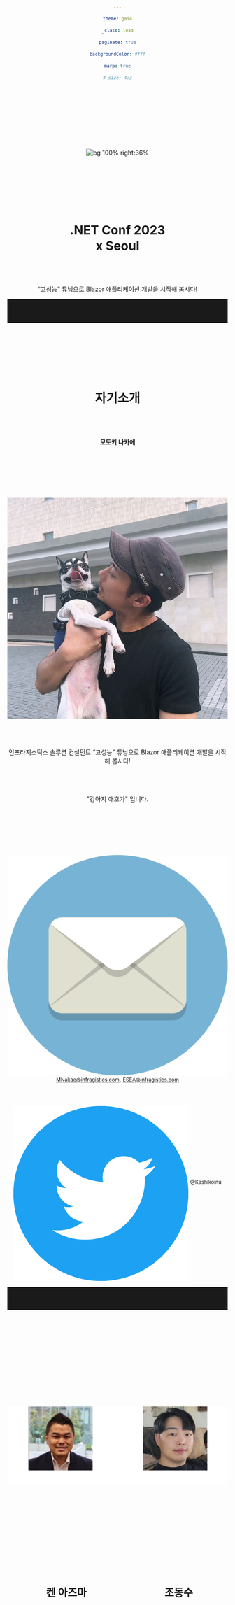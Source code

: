 ```yaml
---
theme: gaia
_class: lead
paginate: true
backgroundColor: #fff
marp: true
# size: 4:3
---
```


![bg 100% right:36%](./e716d7b23c2c510c2ce94363b05ab74a.gif)

# **.NET Conf 2023 <br>x Seoul**

“고성능" 튜닝으로 Blazor 애플리케이션 개발을 시작해 봅시다!

---

# 자기소개

**모토키 나카에**

![bg 90% right:30%](./b65b1eb0079f5b1b925b6d3da53c0fe3.jpg)

인프라지스틱스 솔루션 컨설턴트
“고성능" 튜닝으로 Blazor 애플리케이션 개발을 시작해 봅시다!

"강아지 애호가" 입니다.

![width:40](./Circle-icons-mail.svg.png) <small>MNakae@infragistics.com</small>, <small>ESEA@infragistics.com</small>
![width:40](./Twitter_Social_Icon_Circle_Color.png.twimg.1920.png) <small>@Kashikoinu</small>

<style scoped>
* {
    vertical-align:middle
}
</style>

---

<div style="text-align:center; margin:0; line-height:1">

![width:1100](./persons.jpg)

</div>

<div style="display:flex; width:102%; justify-content: space-around; text-align:center; margin-top:-50px; margin-left: -2.4%">

<div>

### 켄 아즈마

인프라지스틱스 일본 지사 대표

</div>

<div>

### 조동수

세일즈 매니저, 아시아

</div>

</div>

---

# 인프라지스틱스

<div style="text-align:center">

![width:1000](./sampleapps.png)

</div>
저희 인프라지스틱스는 30년동안 개발자를 위해 기능이 뛰어난 UI 컨트롤과 컴포넌트를 제공하고 있습니다.

---

![bg contain 75%](./clients.jpg)

---

# <!-- fit -->246
<style scoped>
* {
    text-align:center
}
</style>

---

![bg contain 100%](./chart.png)

---

# 일본의 현 상황

<small>

## 2022년에 Blazor 수요 대폭 증가하였습니다.

</small>

예시 하나를 소개해드리겠습니다.:

- 한 일본 개발자가 공장 내부의 시스템을 위한 데스크톱 애플리케이션을 구현하기 위해 작업하였습니다.
- 하지만 개발자의 관리자를 위해 공장 운영 상태를 볼 수 있는 모니터링 시스템에 대한 새로운 요청을 받았습니다..
- 이 관리자는 작업 중에 많이 이동해야 하므로 어디에서나 액세스할 수 있는 웹 애플리케이션을 원하고 있습니다.
- 하지만 성능도 중요합니다

<style scoped>
li {
    font-size:90%;
}
</style>

---

# 오늘의 주제

- 웹 개발 프레임워크로 Blazor를 추천하는 이유입니다.
- 성능 관점에서 웹 애플리케이션을 관리할 때 주의해야 할 사항들을 알려드리겠습니다.
- “고성능" 튜닝으로 Blazor 애플리케이션 개발을 시작해보겠습니다.
- 더 복잡한 기능적 UI 컴포넌트가 필요한 경우 어떻게 해야할지 알려드리겠습니다.

---

# Blazor를 선택해야 하는 이유

- 당신은 "C# 개발자"입니다.
- Blazor 서버에 익숙합니다.
- 최신 SPA 웹 어플리케이션을 생성할 수 있습니다.
- 문서와 쇼케이스들이 나날이 증가하고 있습니다.
- Microsoft에서 Blazor에 많은 관심을 기울이고 있습니다.
- 저희 인프라지스틱스를 포함하여 많은 라이브러리 공급업체가 Blazor를 채택했습니다.

---

# 이제 Blazor를 시작할 시간입니다!

![bg right:40% 80%](./ue_mezasu_man.png)

<style scoped>
h1 {
    text-align:center;
    padding-top:3.95em;
}
</style>

---

# <!-- fit -->웹 어플리케이션 성능
<style scoped>
* {
    text-align:center;
    padding-top:3.75em;
}
</style>

---

# <!-- fit -->웹 앱 성능의 세 가지 포인트

<small>

## 1. 로드 시간 성능

</small>

- 웹 애플리케이션이 로드되는 속도입니다.
- 데스크톱 앱의 경우 애플리케이션을 실행하고 사용자와 상호작용을 시작할 수 있는 시간입니다.
- 이 성능을 측정하려면 Lighthouse를 사용하는 것이 좋습니다.
- 먼저 "First Contentful Paint" 지표를 확인해야 합니다.

---

![](./47a0ea1c7a9947cc06d0b2b3061b44c6.png)
<style scoped>
* {
    text-align:center;
    vertical-align:center;
    padding-top:14px;
}
</style>
---

# 로드 시간을 줄이려면

<table>
    <thead>
        <tr>
            <th></th>
            <th>Tips</th>
            <th>Sample Result</th>
        </tr>
    </thead>
    <tbody>
        <tr>
            <th>Blazor Server</th>
            <td>기본적으로 신경 쓸 필요가 없습니다.</td>
            <td>-</td>
        </tr>
        <tr>
            <th rowspan="4">Blazor WebAssembly</th>
            <td>Brotli를 사용하여 파일을 압축합니다.(<a href="https://learn.microsoft.com/en-us/aspnet/core/blazor/host-and-deploy/webassembly?view=aspnetcore-7.0#customize-how-boot-resources-are-loaded">document</a>)</td>
            <td>80%</td>
        </tr>
        <tr>
            <td>게시된 출력 크기를 줄이기 위해 IL 트리밍을 켭니다.(<a href="https://learn.microsoft.com/en-us/aspnet/core/blazor/host-and-deploy/configure-trimmer?view=aspnetcore-7.0">document</a>)</td>
            <td>44%</td>
        </tr>
        <tr>
            <td>wasm-tools 설치합니다.(<a href="https://devblogs.microsoft.com/dotnet/asp-net-core-updates-in-net-6-rc-2/#native-dependencies-support-for-blazor-webassembly-apps">document</a>)</td>
            <td>7%</td>
        </tr>
        <tr>
            <td>가능하면 세계화 및 타임존 기능을 사용하시지 마세요(document <a href="https://learn.microsoft.com/en-us/aspnet/core/blazor/performance?view=aspnetcore-7.0#minimize-app-download-size">1</a> / <a href="https://learn.microsoft.com/en-us/dotnet/core/runtime-config/globalization">2</a>)</td>
            <td>37%</td>
        </tr>
    </tbody>
</table>

<style scoped>
table {
    font-size:30px;
}
</style>

---

# <!-- fit -->웹 앱 성능의 세 가지 포인트

<small>

## 2. 런타임 성능

</small>

- 웹 앱이 사용자 상호 작용에 얼마나 반응하는지 봐야합니다.
- Chrome 개발자 도구는 성능 병목 현상을 식별하는 데 유용합니다.
- 런타임 성능을 개선하기 위한 몇 가지 가이드들이 있습니다:

    - 총 노드 수는 1500개 미만이어야합니다.  최대 깊이는 32노드이어야합니다.  상위 노드에는 60개 이상의 하위 노드가 없어야합니다
    - 이미지 크기를 적절하게 조정하거나 lazy 로드 이미지여야 합니다

---

# 크롬 개발자 툴

<div style="text-align:center">

![width:1180](./devtools.webp)

</div>

<style scoped>
div {
    text-align:center;
}
</style>

---

# <!-- fit -->웹 앱 성능의 세 가지 포인트

<small>

## 2. 런타임 성능

</small>

- 웹 앱이 사용자 상호 작용에 얼마나 반응하는지 봐야합니다.
- Chrome 개발자 도구는 성능 병목 현상을 식별하는 데 유용합니다.
- 런타임 성능을 개선하기 위한 몇 가지 가이드들이 있습니다.:

    - 총 노드 수는 1500개 미만이어야합니다.  최대 깊이는 32노드이어야합니다.  상위 노드에는 60개 이상의 하위 노드가 없어야합니다
    - 이미지 크기를 적절하게 조정하거나 lazy 로드 이미지여야 합니다

---

# <!-- fit -->웹 앱 성능의 세 가지 포인트

<small>

## 3. 부드러운 성능

</small>

이 특징은 말하기 쉽지 않고 측정하기도 어렵습니다. 
예를 들어 사용자 경험과 관련이 있습니다:

사용자가 사용하려는 기능을 쉽게 찾고 탐색할 수 있어야합니다.
애플리케이션의 모양과 느낌이 얼마나 매력적인지 알아야합니다.
엔드유저가 무엇을 잘못했는지 이해하기 위해 소프트웨어가 생성하는 오류 메시지가 얼마나 좋은지알아야합니다.

---

# <!-- fit -->웹 애플리케이션 성능 팁
<style scoped>
* {
    text-align:center;
    padding-top:3.75em;
}
</style>

---

# 컴포넌트 가상화

가상화란 UI 렌더링을 현재 보이는 부분으로만 제한하는 기술입니다.

- 목록, 카드, 테이블과 같은 방대한 양의 반복 콘텐츠에 이 기술을 사용할 수 있습니다.
- 스크롤 위치를 계산하여 가시 영역 내에 필요한 DOM을 렌더링하기만 하면 됩니다.
- 렌더링된 DOM은 가시 영역 밖으로 나가면 파괴됩니다.
- 이것이 Blazor의 기본 기능입니다.


---

![bg](./5b6a72b8d79900b9d0f7b955d408d0ba.gif)

---

# <!-- fit -->10,000 아이템으로 가상화 테이블을 만들어 봅시다

```html
<table>
    ...
        @foreach (var item in Items)
            <tr>
                <td>@item.FirstName</td>
                <td>@item.LastName</td>
                ...
        }
```

```html
...
        <Virtualize Items="@Items" Context="item">
            <tr>
                <td>@item.FirstName</td>
                <td>@item.LastName</td>
                ...
        </Virtualize>
```

<style scoped>
code {
    font-size: 60%;
}
</style>

---

# 가상화를 하지 않으면 어떻게 됩니까?

<small>

## 10,000 아이템

</small>

<div>

![width:800px](./2aa8ea9d510a13cf32991e6910ab4ad1.png)

</div>

<style scoped>
div {
    text-align:center;
}
</style>

---

<small>

## 2,500 아이템

</small>

![bg](./bb2ac9b2c2c0b20ad56cc0666d9b232c.gif)

<style scoped>
h2 {
    color:#fff;
    background: rgba(0,0,0,.5);
    display: inline-block;
    padding: .3em
}
</style>

---

# 가상화의 결과를 봅시다
<style scoped>
* {
    text-align:center;
    padding-top:3.75em;
}
</style>

---

![bg](./efc5c6f2d345297a047defca54d94491.gif)

---

![bg](./c7b7f9457c230b0ec2cd37f89952e597.gif)

---

# <!-- fit -->더 복잡한 기능 UI가 필요하십니까?
<style scoped>
* {
    text-align:center;
    padding-top:3.75em;
}
</style>

---

# 기능과 성능을 모두 유지하는 것은 매우 어렵습니다.

- 가능에 대한 요청은 끝나지가 않습니다.

    - 정렬, 필터링, 바로 가기 등록 등등이 있죠..

- 기능적 UI 컨트롤에 대한 성능 조정의 어려움이 증가합니다.
- 엔드유저가 각 기능을 탐색하기가 너무 어렵고 좋지 않은 사용자 경험을 만듭니다.


---

![bg 95%](./4c95855a5be3aa6fa0a106b2d524cb3e.gif)

<!--
_backgroundColor: #202020
-->

---

# 일본에서 저희가 고객을 위해 한일

- Blazor를 새로운 프레임워크로 채택하도록 지원했습니다.
- 초보 개발자를 위해 Blazor를 배우기 위한 교육 비디오를 제공했습니다.
- 컨트롤을 통해 UI 요구 사항을 해결했습니다.
- 컨설팅 서비스를 제공합니다.

![bg right:30% 100%](./internet_school_e-learning_man.png)

---

# 마지막으로

<style scoped>
div {
    font-size: 120%;
    line-height:1.6
}
li {
    margin-bottom:1em
}
</style>

<div>

- 망설일 필요 없이 지금 Blazor로 시작해보세요!
- 성능을 위해 세 종류의 문제를 처리하십시오!
- 복잡한 UI가 필요한 경우 저희 인프라직스틱스와 같은 전문가에게 의존하십시오!

</div>
